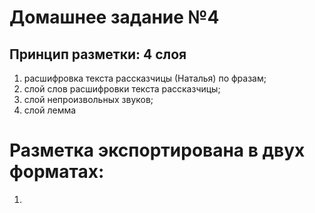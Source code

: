 # Домашнее задание №4
## Принцип разметки: 4 слоя
1. расшифровка текста рассказчицы (Наталья) по фразам;
2. слой слов расшифровки текста рассказчицы;
3. слой непроизвольных звуков;
4. слой лемма


# Разметка экспортирована в двух форматах:
1. 

